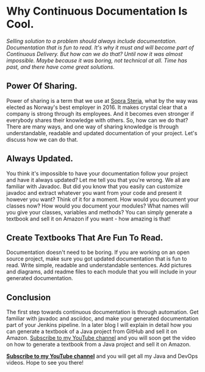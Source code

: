 # Why Continuous Documentation Is Cool.
_Selling solution to a problem should always include documentation. Documentation that is fun to read.
It's why it must and will become part of Continuous Delivery. But how can we do that? 
Until now it was almost impossible. Maybe because it was boring, not technical at all.
Time has past, and there have come great solutions._

## Power Of Sharing.
Power of sharing is a term that we use at [Sopra Steria](http://soprasteria.no), 
what by the way was elected as Norway's best employer in 2016. It makes crystal 
clear that a company is strong through its employees.
And it becomes even stronger if everybody shares their knowledge with others. So, how
can we do that? There are many ways, and one way of sharing knowledge is through understandable, 
readable and updated documentation of your project. Let's discuss how we can do that. 

## Always Updated.
You think it's impossible to have your documentation follow your project and have it always updated?
Let me tell you that you're wrong. We all are familiar with Javadoc. But did you know that you
easily can customize javadoc and extract whatever you want from your code and present it
however you want? Think of it for a moment.
How would you document your classes now? How would you document your modules? What names will you
give your classes, variables and methods? You can simply generate a textbook and sell it on 
Amazon if you want - how amazing is that! 

## Create Textbooks That Are Fun To Read.
Documentation doesn't need to be boring. If you are working on an open source project, make sure
you got updated documentation that is fun to read. Write simple, readable and understandable sentences.
Add pictures and diagrams, add readme files to each module that you will include in your 
generated documentation. 

## Conclusion
The first step towards continuous documentation is through automation. Get familiar 
with javadoc and asciidoc, and make your generated documentation part of your Jenkins pipeline.
In a later blog I will explain in detail how you can generate a textbook of a Java project from
GitHub and sell it on Amazon. [Subscribe to my YouTube channel](https://www.youtube.com/user/svenmalvik)
and you will soon get the video on how to generate a textbook from a Java project and sell it on Amazon.


[**Subscribe to my YouTube channel**](https://www.youtube.com/user/svenmalvik)
and you will get all my Java and DevOps videos. Hope to see you there!